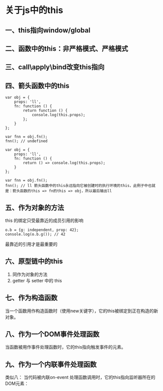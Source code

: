 # 关于js中的this
## 一、this指向window/global
## 二、函数中的this：非严格模式、严格模式
## 三、call\apply\bind改变this指向
## 四、箭头函数中的this
```
var obj = {
    props: 'll',
    fn: function () {
        return function () {
            console.log(this.props);
        };
    }
};

var fnn = obj.fn();
fnn(); // undefined
```

```
var obj = {
    props: 'll',
    fn: function () {
        return () => console.log(this.props);
    }
};

var fnn = obj.fn();
fnn(); // ll 箭头函数中的this永远指向它被创建时的执行环境的this，此例子中也就是：箭头函数的this => fn的this => obj，所以最后输出ll
```
## 五、作为对象的方法
this 的绑定只受最靠近的成员引用的影响
```
o.b = {g: independent, prop: 42};
console.log(o.b.g()); // 42
```
最靠近的引用才是最重要的
## 六、原型链中的this
1. 同作为对象的方法
2. getter 与 setter 中的 this

## 七、作为构造函数
当一个函数用作构造函数时（使用new关键字），它的this被绑定到正在构造的新对象。

## 八、作为一个DOM事件处理函数
当函数被用作事件处理函数时，它的this指向触发事件的元素。

## 九、作为一个内联事件处理函数
类似八：
当代码被内联on-event 处理函数调用时，它的this指向监听器所在的DOM元素：
